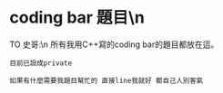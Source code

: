 # coding bar 題目\n

TO 史哥:\n
    所有我用C++寫的coding bar的題目都放在這。  
    
    目前已設成private  
    
    如果有什麼需要我題目幫忙的 直接line我就好 都自己人別客氣  
    
